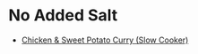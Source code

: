 # No Added Salt

- [Chicken & Sweet Potato Curry (Slow Cooker)](arthur/chicken-sweet-potato-curry-slow-cooker.md)
